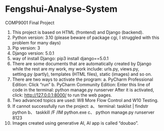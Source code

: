 # Fengshui-Analyse-System
COMP9001 Final Project
1)	This project is based on HTML (frontend) and Django (backend).
2)	Python version: 3.10 (please beware of package cgi, I struggled with this problem for many days)
3)	Pip version: 3
4)	Django version: 5.0.1
5)	way of install Django: pip3 install django==5.0.1
6)	There are some documents that are automatically created by Django while the rest are my work, my work include: urls.py, views.py, setting.py (partly), templates (HTML files), static (images) and so on.
7)	There are two ways to activate the program:
a.	PyCharm Professional Edition: Click “run”
b.	PyCharm Community Edition: Enter this line of code in the terminal: python manage.py runserver
After it is activated, click: http://127.0.0.1:8000/ to run the web pages.
8)	Two advanced topics are used: W8 More Flow Control and W10 Testing.
9)	If cannot successfully run the project: 
a、	terminal: tasklist | findstr python
b、	taskkill /F /IM python.exe
c、	python manage.py runserver 8123
10)	 Images created using generative AI, AI app is called “doubao”.
